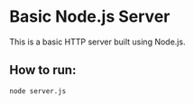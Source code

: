 # Basic Node.js Server

This is a basic HTTP server built using Node.js.

## How to run:

```bash
node server.js
